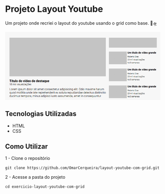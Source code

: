 # Projeto Layout Youtube
Um projeto onde recriei o layout do youtube usando o grid como base. 🚀🛸

[<img src='./src/images/layout-youtube.gif' alt='Layout Youtube'>](https://omarcerqueira.github.io/layout-youtube-com-grid/)

## Tecnologias Utilizadas
- HTML
- CSS

## Como Utilizar
1 - Clone o repositório
```
git clone https://github.com/OmarCerqueira/layout-youtube-com-grid.git
```
2 - Acesse a pasta do projeto
```
cd exercicio-layout-youtube-com-grid
```


